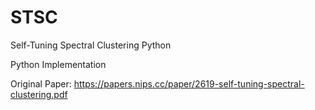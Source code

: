 # STSC
Self-Tuning Spectral Clustering Python

Python Implementation

Original Paper: https://papers.nips.cc/paper/2619-self-tuning-spectral-clustering.pdf

